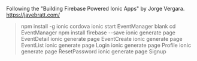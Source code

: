 Following the "Building Firebase Powered Ionic Apps" by
Jorge Vergara. https://javebratt.com/

>npm install -g ionic cordova
>ionic start EventManager blank
>cd EventManager
>npm install firebase --save
>ionic generate page EventDetail
>ionic generate page EventCreate
>ionic generate page EventList
>ionic generate page Login
>ionic generate page Profile
>ionic generate page ResetPassword
>ionic generate page Signup